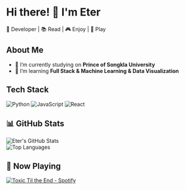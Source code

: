 # Hi there! 👋 I'm Eter  
🚀 Developer | 📚 Read | 🎮 Enjoy | 🎸 Play

## About Me
- 🔭 I’m currently studying on **Prince of Songkla University**  
- 🌱 I’m learning **Full Stack & Machine Learning & Data Visualization**  

## Tech Stack
![Python](https://img.shields.io/badge/Python-3776AB?style=for-the-badge&logo=python&logoColor=white) 
![JavaScript](https://img.shields.io/badge/JavaScript-F7DF1E?style=for-the-badge&logo=javascript&logoColor=black) 
![React](https://img.shields.io/badge/React-61DAFB?style=for-the-badge&logo=react&logoColor=black) 

## 📊 GitHub Stats
![Eter's GitHub Stats](https://github-readme-stats.vercel.app/api?username=Eter&show_icons=true&theme=radical)  
![Top Languages](https://github-readme-stats.vercel.app/api/top-langs/?username=Eter&layout=compact&theme=radical)

## 🎵 Now Playing  
[![Toxic Til the End - Spotify](https://spotify-github-profile.vercel.app/api/view?uid=your-spotify-username&redirect=true)](https://open.spotify.com/track/YOUR_TRACK_ID)

